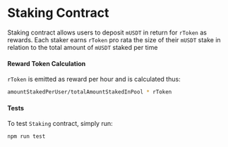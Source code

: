 # Staking Contract

Staking contract allows users to deposit `mUSDT` in return for `rToken` as rewards. Each staker earns `rToken` pro rata the size of their `mUSDT` stake in relation to the total amount of `mUSDT` staked per time

#### Reward Token Calculation

`rToken` is emitted as reward per hour and is calculated thus:

```bash
amountStakedPerUser/totalAmountStakedInPool * rToken
```


#### Tests


To test `Staking` contract, simply run:

```bash
npm run test
```
